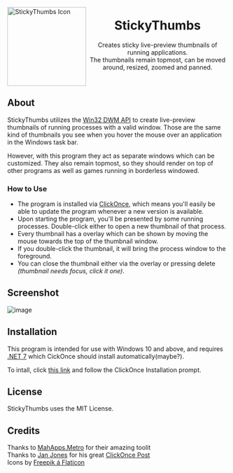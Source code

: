 <img src="./StickyThumbs/StickyThumbs.ico" alt="StickyThumbs Icon" width="180" align="left"/><h1 align="center">StickyThumbs</h1>

<p align="center">Creates sticky live-preview thumbnails of running applications.<br>The thumbnails remain topmost, can be moved around, resized, zoomed and panned.</p>
<p>&nbsp;</p>

## About

StickyThumbs utilizes the [Win32 DWM API](https://learn.microsoft.com/en-us/windows/win32/dwm/reference) to create live-preview thumbnails of running processes with a valid window. Those are the same kind of thumbnails you see when you hover the mouse over an application in the Windows task bar.

However, with this program they act as separate windows which can be customized. They also remain topmost, so they should render on top of other programs as well as games running in borderless windowed.

### How to Use

- The program is installed via [ClickOnce](https://en.wikipedia.org/wiki/ClickOnce), which means you'll easily be able to update the program whenever a new version is available.
- Upon starting the program, you'll be presented by some running processes. Double-click either to open a new thumbnail of that process.
- Every thumbnail has a overlay which can be shown by moving the mouse towards the top of the thumbnail window.
- If you double-click the thumbnail, it will bring the process window to the foreground.
- You can close the thumbnail either via the overlay or pressing delete *(thumbnail needs focus, click it one)*.

## Screenshot
![image](https://github.com/Dealman/StickyThumbs/assets/7038067/f827960c-d652-463e-8510-47a7796488b4)


## Installation

This program is intended for use with Windows 10 and above, and requires [.NET 7](https://dotnet.microsoft.com/en-us/download/dotnet/7.0) which CickOnce should install automatically(maybe?).

To intall, click [this link](https://Dealman.github.io/StickyThumbs/StickyThumbs.application) and follow the ClickOnce Installation prompt.

## License

StickyThumbs uses the MIT License.

## Credits

Thanks to [MahApps.Metro](https://github.com/MahApps/MahApps.Metro) for their amazing toolit<br>
Thanks to [Jan Jones](https://janjones.me/) for his great [ClickOnce Post](https://janjones.me/posts/clickonce-installer-build-publish-github/)<br>
Icons by [Freepik á Flaticon](https://www.flaticon.com/authors/freepik)
